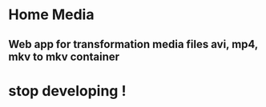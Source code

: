 # Home Media

## Web app for transformation media files avi, mp4, mkv to mkv container

# stop developing !
